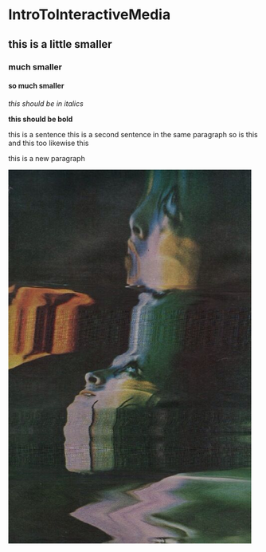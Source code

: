 # IntroToInteractiveMedia

## this is a little smaller

### much smaller

#### so much smaller

*this should be in italics*

**this should be bold**

this is a sentence
this is a second sentence in the same paragraph
so is this
and this too
likewise 
this

this is a new paragraph

![](_.jpg)
